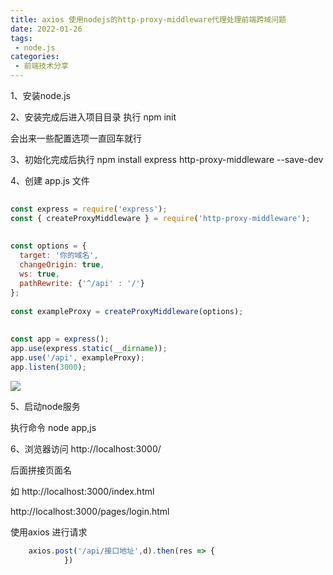 ```yaml
---
title: axios 使用nodejs的http-proxy-middleware代理处理前端跨域问题
date: 2022-01-26
tags:
 - node.js
categories: 
 - 前端技术分享
---
```

1、安装node.js

2、安装完成后进入项目目录 执行 npm init

会出来一些配置选项一直回车就行

3、初始化完成后执行 npm install express http-proxy-middleware --save-dev

4、创建 app.js 文件

```javascript
	 
const express = require('express');
const { createProxyMiddleware } = require('http-proxy-middleware');
 
 
const options = {
  target: '你的域名',
  changeOrigin: true, 
  ws: true, 
  pathRewrite: {'^/api' : '/'}
};
 
const exampleProxy = createProxyMiddleware(options);
 
 
const app = express();
app.use(express.static(__dirname));
app.use('/api', exampleProxy);
app.listen(3000);
```

<img src="https://img-blog.csdnimg.cn/3dc507692b4548c699be4a6e9574b5ab.png?x-oss-process=image/watermark,type_d3F5LXplbmhlaQ,shadow_50,text_Q1NETiBA5oCC5Y-U,size_20,color_FFFFFF,t_70,g_se,x_16"/>

5、启动node服务

执行命令 node app,js

6、浏览器访问 http://localhost:3000/

后面拼接页面名 

如 http://localhost:3000/index.html

http://localhost:3000/pages/login.html

使用axios 进行请求

```javascript
	axios.post('/api/接口地址',d).then(res => {
			})
```